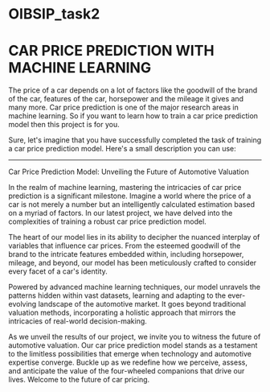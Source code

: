 # OIBSIP_task2
# CAR PRICE PREDICTION WITH MACHINE LEARNING

The price of a car depends on a lot of factors like the goodwill of the brand of the car,
features of the car, horsepower and the mileage it gives and many more. Car price
prediction is one of the major research areas in machine learning. So if you want to learn
how to train a car price prediction model then this project is for you.

Sure, let's imagine that you have successfully completed the task of training a car price prediction model. Here's a small description you can use:

---
Car Price Prediction Model: Unveiling the Future of Automotive Valuation

In the realm of machine learning, mastering the intricacies of car price prediction is a significant milestone.
Imagine a world where the price of a car is not merely a number but an intelligently calculated estimation based on a myriad of factors.
In our latest project, we have delved into the complexities of training a robust car price prediction model.

The heart of our model lies in its ability to decipher the nuanced interplay of variables that influence car prices.
From the esteemed goodwill of the brand to the intricate features embedded within, including horsepower, mileage, and beyond, our model has been meticulously
crafted to consider every facet of a car's identity.

Powered by advanced machine learning techniques, our model unravels the patterns hidden within vast datasets, 
learning and adapting to the ever-evolving landscape of the automotive market. It goes beyond traditional valuation methods,
incorporating a holistic approach that mirrors the intricacies of real-world decision-making.

As we unveil the results of our project, we invite you to witness the future of automotive valuation. 
Our car price prediction model stands as a testament to the limitless possibilities that emerge when technology and automotive expertise converge.
Buckle up as we redefine how we perceive, assess, and anticipate the value of the four-wheeled companions that drive our lives. Welcome to the future of car pricing.
